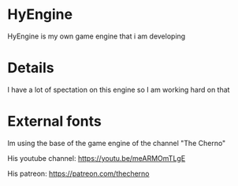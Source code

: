 # HyEngine
HyEngine is my own game engine that i am developing

# Details
I have a lot of spectation on this engine so I am working hard on that

# External fonts
Im using the base of the game engine of the channel "The Cherno"

His youtube channel: https://youtu.be/meARMOmTLgE

His patreon: https://patreon.com/thecherno
